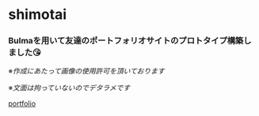 # shimotai


### Bulmaを用いて友達のポートフォリオサイトのプロトタイプ構築しました😘
※*作成にあたって画像の使用許可を頂いております*  

※*文面は拘っていないのでデタラメです*  

[portfolio](ayunem.github.io/shimotai)

